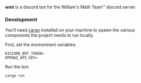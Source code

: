 **wmt** is a discord bot for the William's Math Team™ discord server.

### Development

You'll need [cargo](https://doc.rust-lang.org/cargo/) installed on your machine
to spawn the various components the project needs to run locally.

First, set the environment variables:

```
DISCORD_BOT_TOKEN=
OPENAI_API_KEY=
```

Run the bot:

```
cargo run
```
